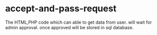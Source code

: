 # accept-and-pass-request
The HTML,PHP code which can able to get data from user. will wait for admin approval. once approved will be stored in sql database. 
